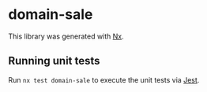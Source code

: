 # domain-sale

This library was generated with [Nx](https://nx.dev).

## Running unit tests

Run `nx test domain-sale` to execute the unit tests via [Jest](https://jestjs.io).
